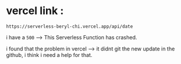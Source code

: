 # vercel link : 
`https://serverless-beryl-chi.vercel.app/api/date`

i have a `500` --> This Serverless Function has crashed.

i found that the problem in vercel --> it didnt git the new update in the github, i think i need a help for that.
